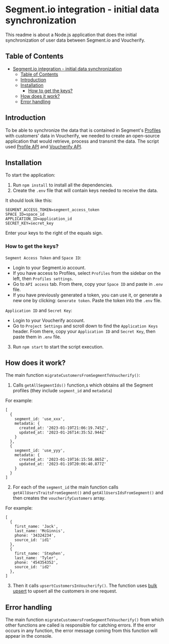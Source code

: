 # Segment.io integration - initial data synchronization

 This readme is about a Node.js application that does the initial synchronization of user data between Segment.io and Voucherify.

 ## Table of Contents

- [Segment.io integration - initial data synchronization](#segmentio-integration---initial-data-synchronization)
  - [Table of Contents](#table-of-contents)
  - [Introduction](#introduction)
  - [Installation](#installation)
    - [How to get the keys?](#how-to-get-the-keys)
  - [How does it work?](#how-does-it-work)
  - [Error handling](#error-handling)

## Introduction

To be able to synchronize the data that is contained in Segment's [Profiles](https://segment.com/docs/profiles/)
with customers' data in Voucherify, we needed to create an open-source application that would retrieve, process and transmit the data. The script used [Profile API](https://segment.com/docs/profiles/profile-api/) and [Voucherify API](https://docs.voucherify.io/reference/introduction-1).

## Installation

To start the application:
1. Run `npm install` to install all the dependencies.
2. Create the `.env` file that will contain keys needed to receive the data. 

It should look like this:

```
SEGMENT_ACCESS_TOKEN=segment_access_token
SPACE_ID=space_id
APPLICATION_ID=application_id
SECRET_KEY=secret_key
```

Enter your keys to the right of the equals sign.

### How to get the keys?
`Segment Access Token` and `Space ID`:
- Login to your Segment.io account. 
- If you have access to Profiles, select `Profiles` from the sidebar on the left, then `Profiles settings`.
- Go to `API access` tab. From there, copy your `Space ID` and paste in `.env` file.
- If you have previously generated a token, you can use it, or generate a new one by clicking: `Generate token`. Paste the token into the `.env` file.

`Application ID` and `Secret Key`:
- Login to your Voucherify account. 
- Go to `Project Settings` and scroll down to find the `Application Keys` header. From there, copy your `Application ID` and `Secret Key`, then paste them in `.env` file.

3. Run `npm start` to start the script execution.


## How does it work?

The main function `migrateCustomersFromSegmentToVoucherify()`:
1. Calls `getAllSegmentIds()` function,s which obtains all the Segment profiles (they include `segment_id` and `metadata`)
   
For example:

```
[
  {
    segment_id: 'use_xxx',
    metadata: {
      created_at: '2023-01-19T21:06:19.745Z',
      updated_at: '2023-01-26T14:35:52.944Z'
    }
  },
  {
    segment_id: 'use_yyy',
    metadata: {
      created_at: '2023-01-19T16:15:58.865Z',
      updated_at: '2023-01-19T20:06:40.877Z'
    }
  }
]
```

2. For each of the `segment_id` the main function calls `getAllUsersTraitsFromSegment()` and `getAllUsersIdsFromSegment()` and then creates the `voucherifyCustomers` array.

For example:

```
[
  {
    first_name: 'Jack',
    last_name: 'McGinnis',
    phone: '34324234',
    source_id: 'id1'
  },
  {
    first_name: 'Stephen',
    last_name: 'Tyler',
    phone: '454354352',
    source_id: 'id2'
  },
]
```

3. Then it calls `upsertCustomersInVoucherify()`. The function uses [bulk upsert](https://docs.voucherify.io/reference/post-customers-in-bulk) to upsert all the customers in one request.

## Error handling

The main function `migrateCustomersFromSegmentToVoucherify()` from which other functions are called is responsible for catching errors. If the error occurs in any function, the error message coming from this function will appear in the console.